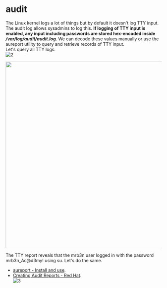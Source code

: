 # audit
The Linux kernel logs a lot of things but by default it doesn't log TTY input. The audit log allows sysadmins to log this. **If logging of TTY input is enabled, any
input including passwords are stored hex-encoded inside _/var/log/audit/audit.log_**. We can decode these values manually or use the aureport utility to query and retrieve
records of TTY input.
</br>Let's query all TTY logs.</br>
![2](https://github.com/alejandro-pentest/Hacking-Web/assets/161533623/358d69b8-c2b2-4d55-83a2-b1d0b189cf6d)

<img src="https://github.com/alejandro-pentest/Hacking-Web/assets/161533623/358d69b8-c2b2-4d55-83a2-b1d0b189cf6d" width="600">


The TTY report reveals that the mrb3n user logged in with the password mrb3n_Ac@d3my! using su. Let's do the same. </br>
- [aureport - Install and use](https://ubunlog.com/aureport-resumenes-registros-sistema/).</bd>
- [Creating Audit Reports - Red Hat](https://access.redhat.com/documentation/es-es/red_hat_enterprise_linux/7/html/security_guide/sec-creating_audit_reports).</br>
![3](https://github.com/alejandro-pentest/Hacking-Web/assets/161533623/c27f8560-36c8-4175-94be-eeb4d5bbe60d)
